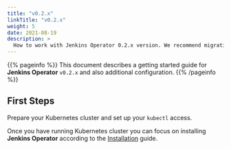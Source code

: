 ```yaml
---
title: "v0.2.x"
linkTitle: "v0.2.x"
weight: 5
date: 2021-08-19
description: >
  How to work with Jenkins Operator 0.2.x version. We recommend migrating to a newer version.
---
```


{{% pageinfo %}}
This document describes a getting started guide for **Jenkins Operator** `v0.2.x` and also additional configuration.
{{% /pageinfo %}}

## First Steps

Prepare your Kubernetes cluster and set up your `kubectl` access.

Once you have running Kubernetes cluster you can focus on installing **Jenkins Operator** according to the [Installation](/kubernetes-operator/docs/installation/) guide.
